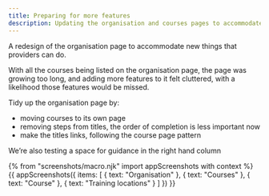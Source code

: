 ```yaml
---
title: Preparing for more features
description: Updating the organisation and courses pages to accommodate new features being added as part of UCAS transition.
---
```

A redesign of the organisation page to accommodate new things that providers can do.

With all the courses being listed on the organisation page, the page was growing too long, and adding more features to it felt cluttered, with a likelihood those features would be missed.

Tidy up the organisation page by:

* moving courses to its own page
* removing steps from titles, the order of completion is less important now
* make the titles links, following the course page pattern

We’re also testing a space for guidance in the right hand column

{% from "screenshots/macro.njk" import appScreenshots with context %}
{{ appScreenshots({
  items: [
    { text: "Organisation" },
    { text: "Courses" },
    { text: "Course" },
    { text: "Training locations" }
  ]
}) }}

